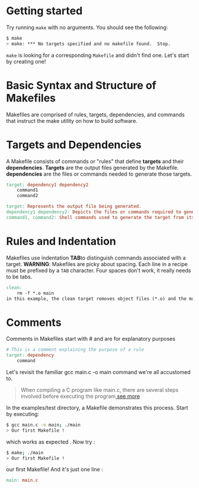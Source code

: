 # Getting started 
Try running `make` with no arguments. You should see the following:
```bash
$ make
> make: *** No targets specified and no makefile found.  Stop.
```
`make` is looking for a corresponding `Makefile` and didn't find one. Let's start by creating one!
# Basic Syntax and Structure of Makefiles
Makefiles are comprised of rules, targets, dependencies, and commands that instruct the make utility on how to build software.

# Targets and Dependencies
A Makefile consists of commands or "rules" that define **targets** and their **dependencies**. **Targets** are the output files generated by the Makefile.
**dependencies** are the files or commands needed to generate those targets.

```makefile
target: dependency1 dependency2
    command1
    command2

target: Represents the output file being generated.
dependency1 dependency2: Depicts the files or commands required to generate the target.
command1, command2: Shell commands used to generate the target from its dependencies.
```

# Rules and Indentation
Makefiles use indentation **TAB**to distinguish commands associated with a target.
**WARNING**: Makefiles are picky about spacing. Each line in a recipe must be prefixed by a `TAB` character. Four spaces don't work, it really needs to be tabs.
```makefile
clean:
    rm -f *.o main
in this example, the clean target removes object files (*.o) and the main executable when executed
```
# Comments
Comments in Makefiles start with # and are for explanatory purposes
```makefile
# This is a comment explaining the purpose of a rule
target: dependency
    command
```

Let's revisit the familiar gcc main.c -o main command we're all accustomed to.
> When compiling a C program like main.c, there are several steps involved before executing the program[ see more ](steps.md#steps)

In the examples/test directory, a Makefile demonstrates this process. Start by executing:
```bash
$ gcc main.c -o main; ./main
> Our first Makefile !
```
which works as expected . Now try :
```bash
$ make; ./main
> Our first Makefile !
```
our first Makefile! And it's just one line :
```Makefile
main: main.c
```
